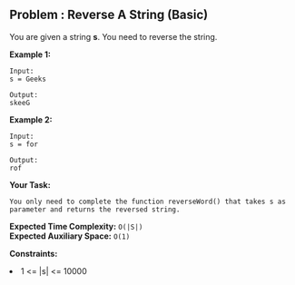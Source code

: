 ## Problem : Reverse A String (Basic)
You are given a string **s**. You need to reverse the string.

**Example 1:**
```
Input:
s = Geeks

Output: 
skeeG
```

**Example 2:**
```
Input:
s = for

Output: 
rof
```

**Your Task:**
```
You only need to complete the function reverseWord() that takes s as parameter and returns the reversed string.
```

**Expected Time Complexity:** ```O(|S|)```<br>
**Expected Auxiliary Space:** ```O(1)```

**Constraints:**
<li>1 <= |s| <= 10000</li>
